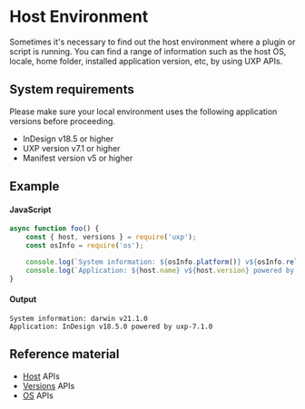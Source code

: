 
# Host Environment
Sometimes it's necessary to find out the host environment where a plugin or script is running. You can find a range of information such as the host OS, locale, home folder, installed application version, etc, by using UXP APIs.

## System requirements
Please make sure your local environment uses the following application versions before proceeding.
- InDesign v18.5 or higher
- UXP version v7.1 or higher
- Manifest version v5 or higher

## Example
<CodeBlock slots="heading, code" repeat="2" languages="JavaScript,text" />

#### JavaScript
```js
async function foo() {
    const { host, versions } = require('uxp');
    const osInfo = require('os');

    console.log(`System information: ${osInfo.platform()} v${osInfo.release()}`);
    console.log(`Application: ${host.name} v${host.version} powered by ${versions.uxp}`);
}
```

#### Output
```
System information: darwin v21.1.0
Application: InDesign v18.5.0 powered by uxp-7.1.0
```


## Reference material
- [Host](/indesign/uxp/reference/uxp-api/reference-js/Modules/uxp/Host%20Information/Host/) APIs
- [Versions](/indesign/uxp/reference/uxp-api/reference-js/Modules/uxp/Versions/Versions/) APIs
- [OS](/indesign/uxp/reference/uxp-api/reference-js/Modules/os/OS/) APIs

